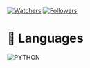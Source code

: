 

[![Watchers](https://img.shields.io/github/watchers/badges/shields?style=social)](https://img.shields.io/github/watchers/badges/shields?style=social) [![Followers](https://img.shields.io/github/followers/h7eona?style=social)](https://img.shields.io/github/followers/h7eona?style=social)

# 📌 Languages
![PYTHON](https://img.shields.io/badge/PYTHON-%E2%98%85%E2%98%85%E2%98%85%E2%98%85%E2%98%86-0696D7?style=flat-square&logo=Python&logoColor=white)
